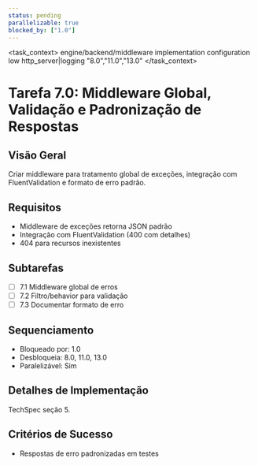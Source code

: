 ```yaml
---
status: pending
parallelizable: true
blocked_by: ["1.0"]
---
```


<task_context>
<domain>engine/backend/middleware</domain>
<type>implementation</type>
<scope>configuration</scope>
<complexity>low</complexity>
<dependencies>http_server|logging</dependencies>
<unblocks>"8.0","11.0","13.0"</unblocks>
</task_context>

# Tarefa 7.0: Middleware Global, Validação e Padronização de Respostas

## Visão Geral
Criar middleware para tratamento global de exceções, integração com FluentValidation e formato de erro padrão.

## Requisitos
- Middleware de exceções retorna JSON padrão
- Integração com FluentValidation (400 com detalhes)
- 404 para recursos inexistentes

## Subtarefas
- [ ] 7.1 Middleware global de erros
- [ ] 7.2 Filtro/behavior para validação
- [ ] 7.3 Documentar formato de erro

## Sequenciamento
- Bloqueado por: 1.0
- Desbloqueia: 8.0, 11.0, 13.0
- Paralelizável: Sim

## Detalhes de Implementação
TechSpec seção 5.

## Critérios de Sucesso
- Respostas de erro padronizadas em testes
